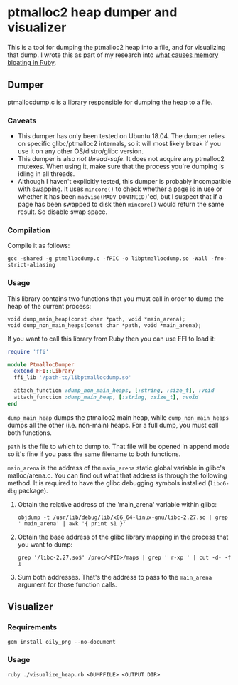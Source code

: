 # ptmalloc2 heap dumper and visualizer

This is a tool for dumping the ptmalloc2 heap into a file, and for visualizing that dump. I wrote this as part of my research into [what causes memory bloating in Ruby](https://www.joyfulbikeshedding.com/blog/2019-03-14-what-causes-ruby-memory-bloat.html).

## Dumper

ptmallocdump.c is a library responsible for dumping the heap to a file.

### Caveats

 * This dumper has only been tested on Ubuntu 18.04. The dumper relies on specific glibc/ptmalloc2 internals, so it will most likely break if you use it on any other OS/distro/glibc version.
 * This dumper is also *not thread-safe*. It does not acquire any ptmalloc2 mutexes. When using it, make sure that the process you're dumping is idling in all threads.
 * Although I haven't explicitly tested, this dumper is probably incompatible with swapping. It uses `mincore()` to check whether a page is in use or whether it has been `madvise(MADV_DONTNEED)`'ed, but I suspect that if a page has been swapped to disk then `mincore()` would return the same result. So disable swap space.

### Compilation

Compile it as follows:

    gcc -shared -g ptmallocdump.c -fPIC -o libptmallocdump.so -Wall -fno-strict-aliasing

### Usage

This library contains two functions that you must call in order to dump the heap of the current process:

    void dump_main_heap(const char *path, void *main_arena);
    void dump_non_main_heaps(const char *path, void *main_arena);

If you want to call this library from Ruby then you can use FFI to load it:

~~~ruby
require 'ffi'

module PtmallocDumper
  extend FFI::Library
  ffi_lib '/path-to/libptmallocdump.so'

  attach_function :dump_non_main_heaps, [:string, :size_t], :void
  attach_function :dump_main_heap, [:string, :size_t], :void
end
~~~

`dump_main_heap` dumps the ptmalloc2 main heap, while `dump_non_main_heaps` dumps all the other (i.e. non-main) heaps. For a full dump, you must call both functions.

`path` is the file to which to dump to. That file will be opened in append mode so it's fine if you pass the same filename to both functions.

`main_arena` is the address of the `main_arena` static global variable in glibc's malloc/arena.c. You can find out what that address is through the following method. It is required to have the glibc debugging symbols installed (`libc6-dbg` package).

 1. Obtain the relative address of the 'main_arena' variable within glibc:

        objdump -t /usr/lib/debug/lib/x86_64-linux-gnu/libc-2.27.so | grep ' main_arena' | awk '{ print $1 }'

 2. Obtain the base address of the glibc library mapping in the process that you want to dump:

        grep '/libc-2.27.so$' /proc/<PID>/maps | grep ' r-xp ' | cut -d- -f 1

 3. Sum both addresses. That's the address to pass to the `main_arena` argument for those function calls.

## Visualizer

### Requirements

    gem install oily_png --no-document

### Usage

    ruby ./visualize_heap.rb <DUMPFILE> <OUTPUT DIR>
